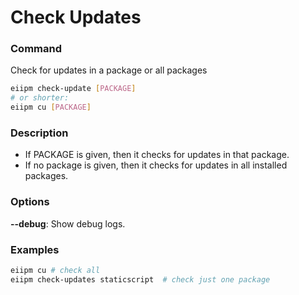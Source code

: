 # Check Updates

### Command

Check for updates in a package or all packages

```bash
eiipm check-update [PACKAGE]
# or shorter:
eiipm cu [PACKAGE]
```

### Description

- If PACKAGE is given, then it checks for updates in that package.
- If no package is given, then it checks for updates in all installed packages.

### Options

**--debug**: Show debug logs.

### Examples

```bash
eiipm cu # check all
eiipm check-updates staticscript  # check just one package
```
